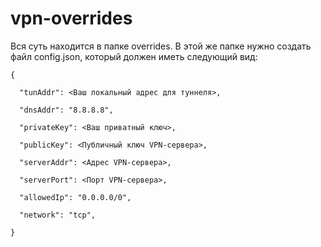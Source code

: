 # vpn-overrides
Вся суть находится в папке overrides. В этой же папке нужно создать файл config.json, который должен иметь следующий вид:

    {
  
      "tunAddr": <Ваш локальный адрес для туннеля>,
    
      "dnsAddr": "8.8.8.8",
    
      "privateKey": <Ваш приватный ключ>,
    
      "publicKey": <Публичный ключ VPN-сервера>,
    
      "serverAddr": <Адрес VPN-сервера>,
    
      "serverPort": <Порт VPN-сервера>,
    
      "allowedIp": "0.0.0.0/0",
    
      "network": "tcp",
  
    }
